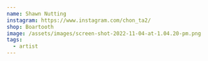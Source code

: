 ```yaml
---
name: Shawn Nutting
instagram: https://www.instagram.com/chon_ta2/
shop: Boartooth
image: /assets/images/screen-shot-2022-11-04-at-1.04.20-pm.png
tags:
  - artist
---
```

